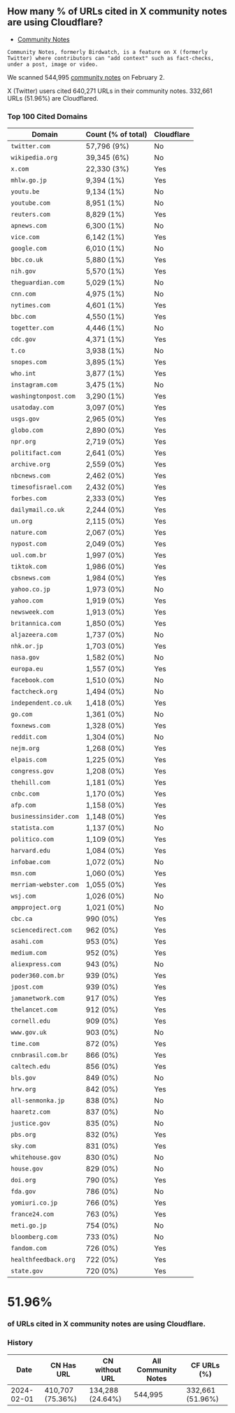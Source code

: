 ## How many % of URLs cited in X community notes are using Cloudflare?


- [Community Notes](https://en.wikipedia.org/wiki/Community_Notes)
```
Community Notes, formerly Birdwatch, is a feature on X (formerly Twitter) where contributors can "add context" such as fact-checks, under a post, image or video.
```

[//]: # (begin)

We scanned 544,995 [community notes](https://en.wikipedia.org/wiki/Community_Notes) on February 2.

X (Twitter) users cited 640,271 URLs in their community notes.
332,661 URLs (51.96%) are Cloudflared.


### Top 100 Cited Domains
| Domain | Count (% of total) | Cloudflare |
| --- | --- | --- |
| `twitter.com` | 57,796 (9%) | No |
| `wikipedia.org` | 39,345 (6%) | No |
| `x.com` | 22,330 (3%) | Yes |
| `mhlw.go.jp` | 9,394 (1%) | Yes |
| `youtu.be` | 9,134 (1%) | No |
| `youtube.com` | 8,951 (1%) | No |
| `reuters.com` | 8,829 (1%) | Yes |
| `apnews.com` | 6,300 (1%) | No |
| `vice.com` | 6,142 (1%) | Yes |
| `google.com` | 6,010 (1%) | No |
| `bbc.co.uk` | 5,880 (1%) | Yes |
| `nih.gov` | 5,570 (1%) | Yes |
| `theguardian.com` | 5,029 (1%) | No |
| `cnn.com` | 4,975 (1%) | No |
| `nytimes.com` | 4,601 (1%) | Yes |
| `bbc.com` | 4,550 (1%) | Yes |
| `togetter.com` | 4,446 (1%) | No |
| `cdc.gov` | 4,371 (1%) | Yes |
| `t.co` | 3,938 (1%) | No |
| `snopes.com` | 3,895 (1%) | Yes |
| `who.int` | 3,877 (1%) | Yes |
| `instagram.com` | 3,475 (1%) | No |
| `washingtonpost.com` | 3,290 (1%) | Yes |
| `usatoday.com` | 3,097 (0%) | Yes |
| `usgs.gov` | 2,965 (0%) | Yes |
| `globo.com` | 2,890 (0%) | Yes |
| `npr.org` | 2,719 (0%) | Yes |
| `politifact.com` | 2,641 (0%) | Yes |
| `archive.org` | 2,559 (0%) | Yes |
| `nbcnews.com` | 2,462 (0%) | Yes |
| `timesofisrael.com` | 2,432 (0%) | Yes |
| `forbes.com` | 2,333 (0%) | Yes |
| `dailymail.co.uk` | 2,244 (0%) | Yes |
| `un.org` | 2,115 (0%) | Yes |
| `nature.com` | 2,067 (0%) | Yes |
| `nypost.com` | 2,049 (0%) | Yes |
| `uol.com.br` | 1,997 (0%) | Yes |
| `tiktok.com` | 1,986 (0%) | Yes |
| `cbsnews.com` | 1,984 (0%) | Yes |
| `yahoo.co.jp` | 1,973 (0%) | No |
| `yahoo.com` | 1,919 (0%) | Yes |
| `newsweek.com` | 1,913 (0%) | Yes |
| `britannica.com` | 1,850 (0%) | Yes |
| `aljazeera.com` | 1,737 (0%) | No |
| `nhk.or.jp` | 1,703 (0%) | Yes |
| `nasa.gov` | 1,582 (0%) | No |
| `europa.eu` | 1,557 (0%) | Yes |
| `facebook.com` | 1,510 (0%) | No |
| `factcheck.org` | 1,494 (0%) | No |
| `independent.co.uk` | 1,418 (0%) | Yes |
| `go.com` | 1,361 (0%) | No |
| `foxnews.com` | 1,328 (0%) | Yes |
| `reddit.com` | 1,304 (0%) | No |
| `nejm.org` | 1,268 (0%) | Yes |
| `elpais.com` | 1,225 (0%) | Yes |
| `congress.gov` | 1,208 (0%) | Yes |
| `thehill.com` | 1,181 (0%) | Yes |
| `cnbc.com` | 1,170 (0%) | Yes |
| `afp.com` | 1,158 (0%) | Yes |
| `businessinsider.com` | 1,148 (0%) | Yes |
| `statista.com` | 1,137 (0%) | No |
| `politico.com` | 1,109 (0%) | Yes |
| `harvard.edu` | 1,084 (0%) | Yes |
| `infobae.com` | 1,072 (0%) | No |
| `msn.com` | 1,060 (0%) | Yes |
| `merriam-webster.com` | 1,055 (0%) | Yes |
| `wsj.com` | 1,026 (0%) | No |
| `ampproject.org` | 1,021 (0%) | No |
| `cbc.ca` | 990 (0%) | Yes |
| `sciencedirect.com` | 962 (0%) | Yes |
| `asahi.com` | 953 (0%) | Yes |
| `medium.com` | 952 (0%) | Yes |
| `aliexpress.com` | 943 (0%) | No |
| `poder360.com.br` | 939 (0%) | Yes |
| `jpost.com` | 939 (0%) | Yes |
| `jamanetwork.com` | 917 (0%) | Yes |
| `thelancet.com` | 912 (0%) | Yes |
| `cornell.edu` | 909 (0%) | Yes |
| `www.gov.uk` | 903 (0%) | No |
| `time.com` | 872 (0%) | Yes |
| `cnnbrasil.com.br` | 866 (0%) | Yes |
| `caltech.edu` | 856 (0%) | Yes |
| `bls.gov` | 849 (0%) | No |
| `hrw.org` | 842 (0%) | Yes |
| `all-senmonka.jp` | 838 (0%) | No |
| `haaretz.com` | 837 (0%) | No |
| `justice.gov` | 835 (0%) | No |
| `pbs.org` | 832 (0%) | Yes |
| `sky.com` | 831 (0%) | Yes |
| `whitehouse.gov` | 830 (0%) | No |
| `house.gov` | 829 (0%) | No |
| `doi.org` | 790 (0%) | Yes |
| `fda.gov` | 786 (0%) | No |
| `yomiuri.co.jp` | 766 (0%) | Yes |
| `france24.com` | 763 (0%) | Yes |
| `meti.go.jp` | 754 (0%) | No |
| `bloomberg.com` | 733 (0%) | No |
| `fandom.com` | 726 (0%) | Yes |
| `healthfeedback.org` | 722 (0%) | Yes |
| `state.gov` | 720 (0%) | Yes |


# 51.96%
### of URLs cited in X community notes are using Cloudflare.


### History
| Date | CN Has URL | CN without URL | All Community Notes | CF URLs (%) |
| --- | --- | --- | --- | --- |
| 2024-02-01 | 410,707 (75.36%) | 134,288 (24.64%) | 544,995 | 332,661 (51.96%) |
